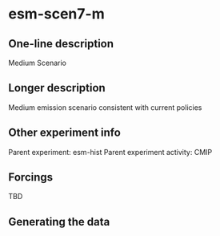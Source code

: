 <!--- This file contains a number of sections -->
<!--- They are bounded by comments like this -->
<!--- Do not edit these sections by hand -->
<!--- Start title -->
# esm-scen7-m
<!--- End title -->

## One-line description

<!--- Start one-line-description -->
Medium Scenario
<!--- End one-line-description -->

## Longer description

<!--- Start longer-description -->
Medium emission scenario consistent with current policies
<!--- End longer-description -->

## Other experiment info

<!--- Start other-experiment-info -->
Parent experiment: esm-hist
Parent experiment activity: CMIP
<!--- End other-experiment-info -->

## Forcings

<!--- Start forcings -->
TBD
<!--- End forcings -->

## Generating the data

<!--- TODO: auto-generate this -->
